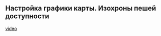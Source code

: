 ## Настройка графики карты. Изохроны пешей доступности

[video](https://player.softculture.cc/embed/online/GIS/GIS_10.10.12_L4-11_Graphic_Public_Transport)
